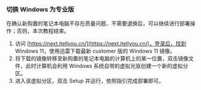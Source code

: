 ### 切换 Windows 为专业版

在确认新购置的笔记本电脑不存在质量问题、不需要退换后，可以继续进行部署操作；否则，本次教程结束。

1) 访问 [https://next.itellyou.cn/](https://next.itellyou.cn/)，登录后，找到 Windows 11，使用迅雷下载最新 customer 版的 Windows 11 镜像。
2) 将下载的镜像转移至新购置的笔记本电脑的计算机上的某一位置，双击镜像文件，此时计算机会利用 Windows 系统自带的虚拟光驱创建一个新的虚拟分区。
3) 进入该虚拟分区，双击 Setup 并运行，依照指引完成部署即可。